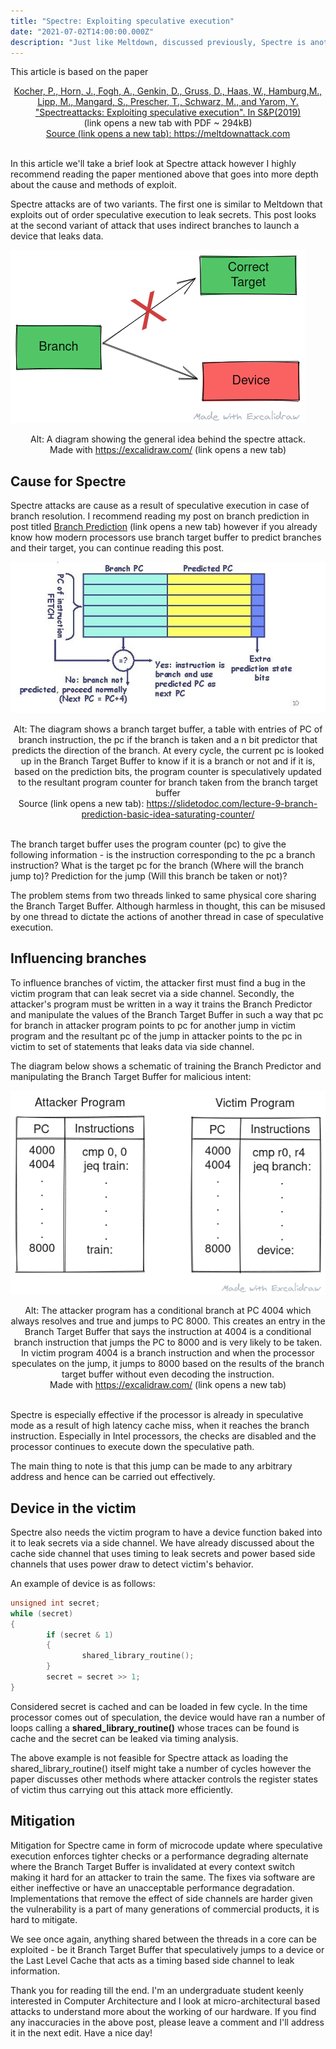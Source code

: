 ```yaml
---
title: "Spectre: Exploiting speculative execution"
date: "2021-07-02T14:00:00.000Z"
description: "Just like Meltdown, discussed previously, Spectre is another microarchitectural exploit that takes advantage of speculative execution, and the fact that hyper-threaded cores share the same Branch Target Buffer, to manipulate the execution path of victim program and leak secrets from victim's address space. In this post, we'll take a brief look at Specter and the microarchitectural implementation that allows for the exploit."
---
```


This article is based on the paper

<center>
<a href="" target="_blank">
Kocher, P., Horn, J., Fogh, A., Genkin, D., Gruss, D., Haas, W., Hamburg,M., Lipp, M., Mangard, S., Prescher, T., Schwarz, M., and Yarom, Y.
<br />
"Spectreattacks: Exploiting speculative execution". In S&P(2019)
</a>
<br/>
(link opens a new tab with PDF ~ 294kB)
<br/>
<a href="" target="_blank">
Source (link opens a new tab): https://meltdownattack.com
</a>
</center>
<br/>

In this article we'll take a brief look at Spectre attack however I highly recommend reading the paper mentioned above that goes into more depth about the cause and methods of exploit.

Spectre attacks are of two variants. The first one is similar to Meltdown that exploits out of order speculative execution to leak secrets. This post looks at the second variant of attack that uses indirect branches to launch a device that leaks data.


![A diagram showing the general idea behind the spectre attack.](./banner.png)
<center>
Alt: A diagram showing the general idea behind the spectre attack.
<br/>
Made with <a href="https://excalidraw.com/" target="_blank">https://excalidraw.com/</a> (link opens a new tab)
</center>

 
## Cause for Spectre

Spectre attacks are cause as a result of speculative execution in case of branch resolution. I recommend reading my post on branch prediction in post titled <a href="/branch-prediction" target="_blank">Branch Prediction</a> (link opens a new tab) however if you already know how modern processors use branch target buffer to predict branches and their target, you can continue reading this post.

![The diagram shows a branch target buffer, a table with entries of PC of branch instruction, the pc if the branch is taken and a n bit predictor that predicts the direction of the branch. At every cycle, the current pc is looked up in the Branch Target Buffer to know if it is a branch or not and if it is, based on the prediction bits, the program counter is speculatively updated to the resultant program counter for branch taken from the branch target buffer](./btb.jpg)
<center>
Alt: The diagram shows a branch target buffer, a table with entries of PC of branch instruction, the pc if the branch is taken and a n bit predictor that predicts the direction of the branch. At every cycle, the current pc is looked up in the Branch Target Buffer to know if it is a branch or not and if it is, based on the prediction bits, the program counter is speculatively updated to the resultant program counter for branch taken from the branch target buffer
<br/>
Source (link opens a new tab): <a href="https://slidetodoc.com/lecture-9-branch-prediction-basic-idea-saturating-counter" target="_blank">https://slidetodoc.com/lecture-9-branch-prediction-basic-idea-saturating-counter/</a>
</center>
<br/>

The branch target buffer uses the program counter (pc) to give the following information - is the instruction corresponding to the pc a branch instruction? What is the target pc for the branch (Where will the branch jump to)? Prediction for the jump (Will this branch be taken or not)?

The problem stems from two threads linked to same physical core sharing the Branch Target Buffer. Although harmless in thought, this can be misused by one thread to dictate the actions of another thread in case of speculative execution.


## Influencing branches

To influence branches of victim, the attacker first must find a bug in the victim program that can leak secret via a side channel. Secondly, the attacker's program must be written in a way it trains the Branch Predictor and manipulate the values of the Branch Target Buffer in such a way that pc for branch in attacker program points to pc for another jump in victim program and the resultant pc of the jump in attacker points to the pc in victim to set of statements that leaks data via side channel.

The diagram below shows a schematic of training the Branch Predictor and manipulating the Branch Target Buffer for malicious intent:

![The attacker program has a conditional branch at PC 4004 which always resolves and true and jumps to PC 8000. This creates an entry in the Branch Target Buffer that says the instruction at 4004 is a conditional branch instruction that jumps the PC to 8000 and is very likely to be taken. In victim program 4004 is a branch instruction and when the processor speculates on the jump, it jumps to 8000 based on the results of the branch target buffer without even decoding the instruction.](./train.png)
<center>
Alt: The attacker program has a conditional branch at PC 4004 which always resolves and true and jumps to PC 8000. This creates an entry in the Branch Target Buffer that says the instruction at 4004 is a conditional branch instruction that jumps the PC to 8000 and is very likely to be taken. In victim program 4004 is a branch instruction and when the processor speculates on the jump, it jumps to 8000 based on the results of the branch target buffer without even decoding the instruction.
<br/>
Made with <a href="https://excalidraw.com/" target="_blank">https://excalidraw.com/</a> (link opens a new tab)
</center>
<br/>

Spectre is especially effective if the processor is already in speculative mode as a result of high latency cache miss, when it reaches the branch instruction. Especially in Intel processors, the checks are disabled and the processor continues to execute down the speculative path.

The main thing to note is that this jump can be made to any arbitrary address and hence can be carried out effectively.


## Device in the victim

Spectre also needs the victim program to have a device function baked into it to leak secrets via a side channel. We have already discussed about the cache side channel that uses timing to leak secrets and power based side channels that uses power draw to detect victim's behavior.

An example of device is as follows:

```c
unsigned int secret;
while (secret)
{
        if (secret & 1)
        {
                shared_library_routine();
        }
        secret = secret >> 1;
}
```

Considered secret is cached and can be loaded in few cycle. In the time processor comes out of speculation, the device would have ran a number of loops calling a **shared_library_routine()** whose traces can be found is cache and the secret can be leaked via timing analysis.

The above example is not feasible for Spectre attack as loading the shared_library_routine() itself might take a number of cycles however the paper discusses other methods where attacker controls the register states of victim thus carrying out this attack more efficiently.


## Mitigation

Mitigation for Spectre came in form of microcode update where speculative execution enforces tighter checks or a performance degrading alternate where the Branch Target Buffer is invalidated at every context switch making it hard for an attacker to train the same. The fixes via software are either ineffective or have an unacceptable performance degradation. Implementations that remove the effect of side channels are harder given the vulnerability is a part of many generations of commercial products, it is hard to mitigate. 


We see once again, anything shared between the threads in a core can be exploited - be it Branch Target Buffer that speculatively jumps to a device or the Last Level Cache that acts as a timing based side channel to leak information.


Thank you for reading till the end. I'm an undergraduate student keenly interested in Computer Architecture and I look at micro-architectural based attacks to understand more about the working of our hardware. If you find any inaccuracies in the above post, please leave a comment and I'll address it in the next edit. Have a nice day!